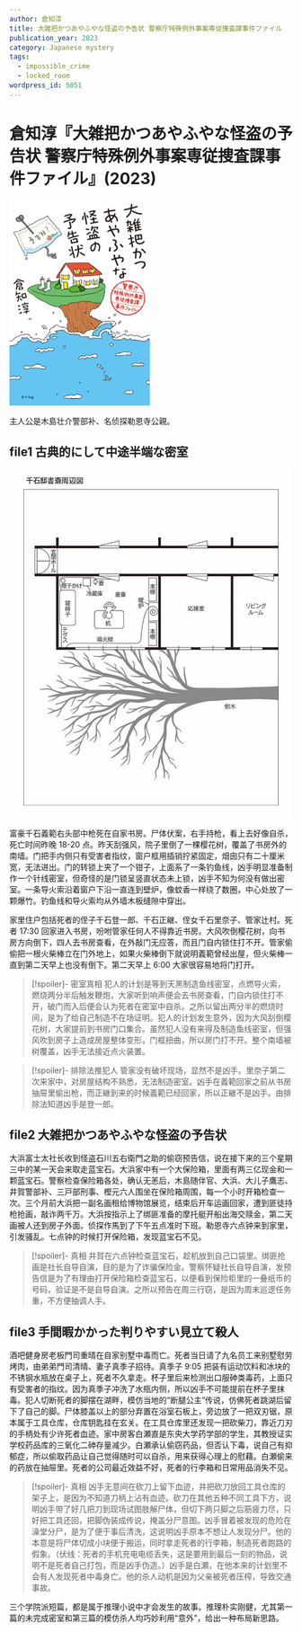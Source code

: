 ```yaml
---
author: 倉知淳
title: 大雑把かつあやふやな怪盗の予告状 警察庁特殊例外事案専従捜査課事件ファイル
publication_year: 2023
category: Japanese mystery
tags:
  - impossible_crime
  - locked_room
wordpress_id: 5851
---
```


# 倉知淳『大雑把かつあやふやな怪盗の予告状 警察庁特殊例外事案専従捜査課事件ファイル』(2023)

<img src=images/2023_cover.jpg width=250/>

主人公是木島壮介警部补、名侦探勒恩寺公親。

## file1 古典的にして中途半端な密室

<img src=images/2023_library.jpg width=500/>

富豪千石義範右头部中枪死在自家书房。尸体伏案，右手持枪，看上去好像自杀，死亡时间昨晚 18-20 点。昨天刮强风，院子里倒了一棵樱花树，覆盖了书房外的南墙。门把手内侧只有受害者指纹，窗户框用插销拧紧固定，烟囱只有二十厘米宽，无法进出。门的转锁上夹了一个钳子，上面系了一条钓鱼线，凶手明显准备制作一个针线密室，但奇怪的是门锁呈竖直状态未上锁，凶手不知为何没有做出密室。一条导火索沿着窗户下沿一直连到壁炉，像蚊香一样绕了数圈，中心处放了一颗爆竹。钓鱼线和导火索均从外墙木板缝隙中穿出。

家里住户包括死者的侄子千石登一郎、千石正継、侄女千石里奈子、管家辻村。死者 17:30 回家进入书房，吩咐管家任何人不得靠近书房。大风吹倒樱花树，向书房方向倒下，四人去书房查看，在外敲门无应答，而且门自内锁住打不开。管家偷偷把一根火柴棒立在门外地上，如果火柴棒倒下就说明義範曾经出屋，但火柴棒一直到第二天早上也没有倒下。第二天早上 6:00 大家很容易地将门打开。

> [!spoiler]- 密室真相
> 犯人的计划是等到天黑制造鱼线密室，点燃导火索，燃烧两分半后触发鞭炮，大家听到响声便会去书房查看，门自内锁住打不开，破门而入后便会认为死者在密室中自杀。之所以留出两分半的燃烧时间，是为了给自己制造不在场证明。犯人的计划发生意外，因为大风刮倒樱花树，大家提前到书房门口集合。虽然犯人没有来得及制造鱼线密室，但强风吹到房子上造成房屋整体变形，门框扭曲，所以房门打不开。整个南墙被树覆盖，凶手无法接近点火装置。

> [!spoiler]- 排除法推犯人
> 管家没有破坏现场，显然不是凶手。里奈子第二次来家中，对房屋结构不熟悉，无法制造密室。凶手在義範回家之前从书房抽屉里偷出枪，而正継到来的时候義範已经回家，所以正継不是凶手。由排除法知道凶手是登一郎。

## file2 大雑把かつあやふやな怪盗の予告状

大浜富士太社长收到怪盗石川五右衛門之助的偷窃预告信，说在接下来的三个星期三中的某一天会来取走蓝宝石。大浜家中有一个大保险箱，里面有两三亿现金和一颗蓝宝石。警察检查保险箱各处，确认无恙后，木島随伴官、大浜、大儿子鷹志、井賀警部补、三戸部刑事、樫元六人围坐在保险箱周围，每一个小时开箱检查一次。三个月前大浜把一副名画租给博物馆展览，结束后开车运画回家，遭到匪徒持枪抢画，敲诈两千万。大浜按指示上了绑匪准备的摩托艇开船出海交赎金，第二天画被人还到房子外面。侦探作馬到了下午五点准时下班。勒恩寺六点钟来到家里，引发骚乱。七点钟的时候打开保险箱，发现蓝宝石不见。

> [!spoiler]- 真相
> 井賀在六点钟检查蓝宝石，趁机放到自己口袋里。绑匪抢画是社长自导自演，目的是为了诈骗保险金。警察怀疑社长自导自演，发预告信是为了有理由打开保险箱检查蓝宝石，以便看到保险柜里的一叠纸币的号码，验证是不是自导自演。之所以预告在周三行窃，是因为周末巡逻任务重，不方便抽调人手。

## file3 手間暇かかった判りやすい見立て殺人

酒吧健身房老板門司重晴在自家别墅中毒而亡。死者当日请了九名员工来别墅慰劳烤肉，由弟弟門司清晴、妻子真季子招待。真季子 9:05 把装有运动饮料和冰块的不锈钢水瓶放在桌子上，死者不久拿走。杯子里后来检测出口服砷类毒药，上面只有受害者的指纹。因为真季子冲洗了水瓶内侧，所以凶手不可能提前在杯子里抹毒。犯人切断死者的脚摆在湖畔，模仿当地的“断腿公主”传说，仿佛死者跳湖后留下了自己的脚。尸体膝盖以上的部分弃置在浴室石板上，旁边放了一把双刃锯，原本属于工具仓库，仓库钥匙挂在玄关。在工具仓库里还发现一把砍柴刀，靠近刀刃的手柄处有少许死者血迹。家中房客白瀬直是东央大学药学部的学生，其教授证实学校药品库的三氧化二砷存量减少。白瀬承认偷窃药品，但否认下毒，说自己有抑郁症，所以偷取药品让自己觉得随时可以自杀，用来获得心理上的慰藉。白瀬偷来的药放在抽屉里。死者的公司最近效益不好，死者的行李箱和日常用品消失不见。

> [!spoiler]- 真相
> 凶手无意间在砍刀上留下血迹，并把砍刀放回工具仓库的架子上，是因为不知道刀柄上沾有血迹。砍刀在其他五种不同工具下方，说明凶手带了好几把刀到现场试图肢解尸体，但切下两只脚之后筋疲力尽，只好把工具还回，把脚伪装成传说，掩盖分尸意图。凶手冒着被发现的危险在澡堂分尸，是为了便于事后清洗，这说明凶手原本不想让人发现分尸。他的本意是将尸体切成小块便于搬运，同时拿走死者的行李箱，制造死者跑路的假象。（伏线：死者的手机充电电缆丢失，这是要用到最后一刻的物品，说明不是死者自己打包，而是凶手伪造。）凶手是白瀬，在他本来的计划里不会有人发现死者中毒身亡。他的杀人动机是因为父亲被死者压榨，导致交通事故。

三个学院派短篇，都是属于推理小说中才会发生的故事。推理朴实刚健，尤其第一篇的未完成密室和第三篇的模仿杀人均巧妙利用“意外”，给出一种布局新思路。